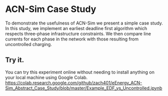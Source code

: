# ACN-Sim Case Study

To demonstrate the usefulness of ACN-Sim we present a simple case study. In this study, we implement an earliest deadline first algorithm which respects three-phase infrastructure constraints. We then compare line currents for each phase in the network with those resulting from uncontrolled charging.

## Try it.
You can try this experiment online without needing to install anything on your local machine using Google Colab. 
https://colab.research.google.com/github/zach401/eEnergy_ACN-Sim_Abstract_Case_Study/blob/master/Example_EDF_vs_Uncontrolled.ipynb
